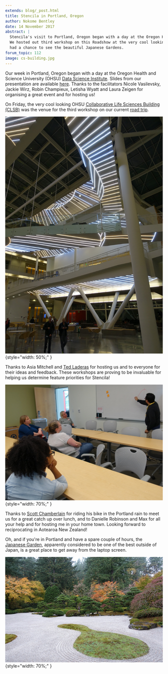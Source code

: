 ```yaml
---
extends: blog/_post.html
title: Stencila in Portland, Oregon
author: Nokome Bentley
date: 14 November 2017
abstract: |
  Stencila's visit to Portland, Oregon began with a day at the Oregon Health and Science University (OHSU) Data Science Institute.
  We hosted out third workshop on this Roadshow at the very cool looking OHSU Collaborative Life Sciences Building. We also
  had a chance to see the beautiful Japanese Gardens.
forum_topic: 112
image: cs-building.jpg
---
```


Our week in Portland, Oregon began with a day at the Oregon Health and Science University (OHSU) [Data Science Institute](https://ohsulibrary-datascienceinstitute.github.io/). Slides from our presentation are available [here](https://stencila.github.io/slides/2017-11-06-ohsu/#1). Thanks to the facilitators Nicole Vasilevsky, Jackie Wirz, Robin Champieux, Letisha Wyatt and Laura Zeigen for organising a great event and for hosting us!

On Friday, the very cool looking OHSU [Collaborative Life Sciences Building (CLSB)](http://portlandtribune.com/pt/9-news/225430-87797-collaborative-life-sciences-building-celebrated) was the venue for the third workshop on our current [road trip](https://community.stenci.la/t/stencila-community-roadmap/).

![Collaborative Life Sciences building](cs-building.jpg){style="width: 50%;" }

Thanks to Asia Mitchell and [Ted Laderas](https://twitter.com/tladeras) for hosting us and to everyone for their ideas and feedback. These workshops are proving to be invaluable for helping us determine feature priorities for Stencila!

![Workshop at Portland](workshop-group.jpg){style="width: 70%;" }

Thanks to [Scott Chamberlain](https://community.stenci.la/u/sckott) for riding his bike in the Portland rain to meet us for a great catch up over lunch, and to Danielle Robinson and Max for all your help and for hosting me in your home town. Looking forward to reciprocating in Aotearoa New Zealand!

Oh, and if you're in Portland and have a spare couple of hours, the [Japanese Garden](https://japanesegarden.org/), apparently considered to be one of the best outside of Japan, is a great place to get away from the laptop screen.

![Garden at Portland](garden.jpg){style="width: 70%;" }
